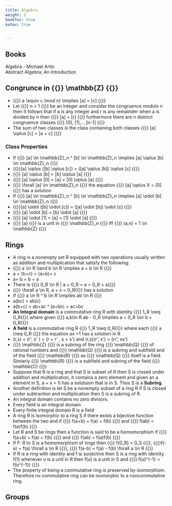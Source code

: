 ```yaml
---
title: Algebra
weight: 2
bookToc: true
katex: true


---
```


## Books
Algebra - Michael Artin  
Abstract Algebra; An Introduction


## Congrunce in {{<katex>}}  \mathbb{Z} {{</katex>}}
- {{<katex>}} a \equiv c (mod n) \implies [a] = [c] {{</katex>}}  
- Let  {{<katex>}} n > 1 {{</katex>}} be an integer and consider the congruence modulo n then it follows that if a is any integer and r is any remainder when a is divided by n then {{<katex>}} [a] = [r] {{</katex>}} furthermore there are n distinct congruence classes {{<katex>}} [0], [1],... [n-1] {{</katex>}}  
- The sum of two classes is the class containing both classes {{<katex>}} [a] \oplus [c] = [a + c] {{</katex>}}  
### Class Properties
- If {{<katex>}} [a] \in \mathbb{Z}_n ^ [b] \in \mathbb{Z}_n \implies [a] \oplus [b] \in \mathbb{Z}_n {{</katex>}}  
-  {{<katex>}}[a] \oplus ([b] \oplus [c]) = ([a] \oplus [b]) \oplus [c]   {{</katex>}}  
-  {{<katex>}} [a] \oplus [b] = [b] \oplus [a] {{</katex>}}  
- {{<katex>}} [a] \oplus [0] = [a] = [0] \oplus [a]  {{</katex>}}   
- {{<katex>}} \forall [a] \in \mathbb{Z}_n  {{</katex>}} the equation {{<katex>}} [a] \oplus X = [0] {{</katex>}} has a solution  
- If {{<katex>}} [a] \in \mathbb{Z}_n ^ [b] \in \mathbb{Z}_n \implies [a] \odot [b] \in \mathbb{Z}_n {{</katex>}}  
-  {{<katex>}}[a] \odot ([b] \odot [c]) = ([a] \odot [b]) \odot [c]   {{</katex>}}  
-  {{<katex>}} [a] \odot [b] = [b] \odot [a] {{</katex>}}   
- {{<katex>}} [a] \odot [1] = [a] = [1] \odot [a]  {{</katex>}}   
- {{<katex>}} [a] {{</katex>}} is a unit in {{<katex>}} \mathbb{Z}_n {{</katex>}} iff {{<katex>}} (a,n) = 1 \in \mathbb{Z} {{</katex>}}  

## Rings
- A ring is a nonempty set R equipped with two operations usually written as addition and multiplication that satisfy the following:
- {{<katex>}} a \in R \land b \in R \implies a + b \in R {{</katex>}}  
- a + (b+c) = (a+b)+ c  
- a+ b = b + a  
- There is {{<katex>}} 0_R \in R | a + 0_R = a = 0_R + a{{</katex>}}  
- {{<katex>}} \forall a \in R, a + x = 0_R{{</katex>}} has a solution  
- If {{<katex>}} a \in R ^ b \in R \implies ab \in R {{</katex>}}  
- a(bc) = ab(c)  
- a(b+c) = ab+ac ^ (a+b)c = ac+bc
- **An Integral domain** is a commutative ring R with identity {{<katex>}} 1_R \neq 0_R{{</katex>}} where given {{<katex>}} a,b\in R ab - 0_R \implies a = 0_R \lor b = 0_R{{</katex>}}  
- **A field** is a commutative ring R  {{<katex>}} 1_R \neq 0_R{{</katex>}} where each {{<katex>}} a \neq 0_R  {{</katex>}} the equation ax =1 has a solution in R  
- (r,s) + (r', s' ) = (r + r' , s + s') and (r,s)(r', s') = (rr', ss')   
-  {{<katex>}} \mathbb{Z} {{</katex>}} is a subring of the ring  {{<katex>}} \mathbb{Q} {{</katex>}} of rational numbers and  {{<katex>}} \mathbb{Q} {{</katex>}} is a subring and subfield and of the field  {{<katex>}} \mathbb{R} {{</katex>}} as  {{<katex>}} \mathbb{Q} {{</katex>}} itself is a field. Simiarly  {{<katex>}} \mathbb{R} {{</katex>}} is a subfield and subring of the field  {{<katex>}} \mathbb{C} {{</katex>}}  
- Suppose that R is a ring and that S is subset of R then S is closed under addition and multiplication, it contains a zero element and  given an a element in S, a + x = 0 has a solutuion that is in S. Thus S is a **Subring**.  
- Another definition is let S be a nonempty subset of a ring R if S is closed under subtraction and multiplication then S is a subring of R.  
- An integral domain contains no zero divisors. 
- Every field is an integral domain  
- Every finite integral domain R is a field  
- A ring R is isomorphic to a ring S if there exists a bijective function between the two and if {{<katex>}} f(a+b) = f(a) + f(b) {{</katex>}} and  {{<katex>}} f(ab) = f(a)f(b) {{</katex>}}  
- Let R and S be rings then a function is said to be a homomorphism if  {{<katex>}} f(a+b) = f(a) + f(b) {{</katex>}} and  {{<katex>}} f(ab) = f(a)f(b) {{</katex>}}    
- If F: R to S is a homomorphism of rings then {{<katex>}} f(0_R) = 0_S {{</katex>}}, {{<katex>}}f(-a) = f(a) \forall a \in R {{</katex>}}, {{<katex>}} f(a-b) = f(a) - f(b) \forall a \in R {{</katex>}}  
- If R is a ring with identity and f is surjective then S is a ring with identity f(1) whenever u is a unit in R then f(u) is a unit in S and {{<katex>}} f(u)^{-1} = f(u^{-1}) {{</katex>}}  
- The property of being a commutative ring is preserved by isomorphism. Therefore no commutative ring can be isomorphic to a noncommutative ring.   

## Groups

